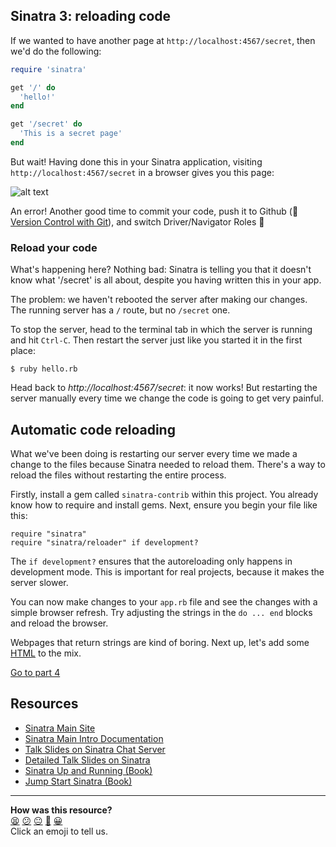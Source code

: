 ## Sinatra 3: reloading code

If we wanted to have another page at `http://localhost:4567/secret`, then we'd do the following:

````ruby
require 'sinatra'

get '/' do
  'hello!'
end

get '/secret' do
  'This is a secret page'
end
````
But wait! Having done this in your Sinatra application, visiting `http://localhost:4567/secret` in a browser gives you this page:

![alt text](images/sinatra/sinatra_basic_2.png)

An error! Another good time to commit your code, push it to Github (:pill: [Version Control with Git](git.md)), and switch Driver/Navigator Roles&nbsp;:twisted_rightwards_arrows:

### Reload your code

What's happening here? Nothing bad: Sinatra is telling you that it doesn't know what '/secret' is all about, despite you having written this in your app.

The problem: we haven't rebooted the server after making our changes. The running server has a `/` route, but no `/secret` one.

To stop the server, head to the terminal tab in which the server is running and hit `Ctrl-C`. Then restart the server just like you started it in the first place:

`$ ruby hello.rb`

Head back to _http://localhost:4567/secret_: it now works! But restarting the server manually every time we change the code is going to get very painful.

## Automatic code reloading

What we've been doing is restarting our server every time we made a change to the files because Sinatra needed to reload them. There's a way to reload the files without restarting the entire process.

Firstly, install a gem called `sinatra-contrib` within this project. You already know how to require and install gems. Next, ensure you begin your file like this:

```
require "sinatra"
require "sinatra/reloader" if development?
```

The `if development?` ensures that the autoreloading only happens in development mode. This is important for real projects, because it makes the server slower.

You can now make changes to your `app.rb` file and see the changes with a simple browser refresh.  Try adjusting the strings in the `do ... end` blocks and reload the browser.

Webpages that return strings are kind of boring. Next up, let's add some [HTML](pills/html.md) to the mix.

[Go to part 4](sinatra_4.md)

Resources
--------

* [Sinatra Main Site](http://www.sinatrarb.com/)
* [Sinatra Main Intro Documentation](http://www.sinatrarb.com/intro.html)
* [Talk Slides on Sinatra Chat Server](http://obfusk.org/achatwithsinatra/#1)
* [Detailed Talk Slides on Sinatra](http://www.slideshare.net/BobNadlerJr/sinatra-flatiron)
* [Sinatra Up and Running (Book)](http://shop.oreilly.com/product/0636920019664.do)
* [Jump Start Sinatra (Book)](http://www.sitepoint.com/store/jump-start-sinatra/)

<!-- BEGIN GENERATED SECTION DO NOT EDIT -->

---

**How was this resource?**  
[😫](https://airtable.com/shrUJ3t7KLMqVRFKR?prefill_Repository=course&prefill_File=pills/sinatra_3.md&prefill_Sentiment=😫) [😕](https://airtable.com/shrUJ3t7KLMqVRFKR?prefill_Repository=course&prefill_File=pills/sinatra_3.md&prefill_Sentiment=😕) [😐](https://airtable.com/shrUJ3t7KLMqVRFKR?prefill_Repository=course&prefill_File=pills/sinatra_3.md&prefill_Sentiment=😐) [🙂](https://airtable.com/shrUJ3t7KLMqVRFKR?prefill_Repository=course&prefill_File=pills/sinatra_3.md&prefill_Sentiment=🙂) [😀](https://airtable.com/shrUJ3t7KLMqVRFKR?prefill_Repository=course&prefill_File=pills/sinatra_3.md&prefill_Sentiment=😀)  
Click an emoji to tell us.

<!-- END GENERATED SECTION DO NOT EDIT -->
